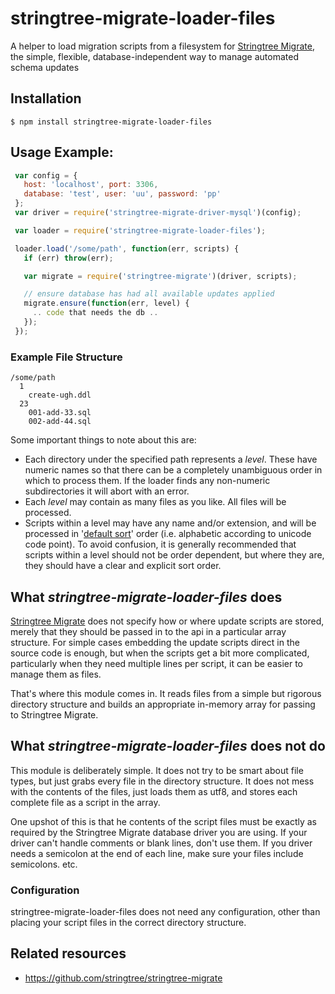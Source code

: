 # stringtree-migrate-loader-files

A helper to load migration scripts from a filesystem for [Stringtree Migrate](https://github.com/stringtree/stringtree-migrate), the simple, flexible, database-independent way to manage automated schema updates

## Installation

    $ npm install stringtree-migrate-loader-files

## Usage Example:
```js
 var config = {
   host: 'localhost', port: 3306,
   database: 'test', user: 'uu', password: 'pp'
 };
 var driver = require('stringtree-migrate-driver-mysql')(config);

 var loader = require('stringtree-migrate-loader-files'); 

 loader.load('/some/path', function(err, scripts) {
   if (err) throw(err);

   var migrate = require('stringtree-migrate')(driver, scripts);

   // ensure database has had all available updates applied
   migrate.ensure(function(err, level) {
     .. code that needs the db ..
   });
 });
```
### Example File Structure

    /some/path
      1
        create-ugh.ddl
      23
        001-add-33.sql
        002-add-44.sql

Some important things to note about this are:

* Each directory under the specified path represents a _level_. These have numeric names so that there can be a completely unambiguous order in which to process them. If the loader finds any non-numeric subdirectories it will abort with an error.
* Each _level_ may contain as many files as you like. All files will be processed.
* Scripts within a level may have any name and/or extension, and will be processed in '[default sort](https://developer.mozilla.org/en-US/docs/Web/JavaScript/Reference/Global_Objects/Array/sort)' order (i.e. alphabetic according to unicode code point). To avoid confusion, it is generally recommended that scripts within a level should not be order dependent, but where they are, they should have a clear and explicit sort order.

## What _stringtree-migrate-loader-files_ does

[Stringtree Migrate](https://github.com/stringtree/stringtree-migrate) does not specify how or where update scripts are stored, merely that they should be passed in to the api in a particular array structure. For simple cases embedding the update scripts direct in the source code is enough, but when the scripts get a bit more complicated, particularly when they need multiple lines per script, it can be easier to manage them as files.

That's where this module comes in. It reads files from a simple but rigorous directory structure and builds an appropriate in-memory array for passing to Stringtree Migrate.

## What _stringtree-migrate-loader-files_ does not do

This module is deliberately simple. It does not try to be smart about file types, but just grabs every file in the directory structure. It does not mess with the contents of the files, just loads them as utf8, and stores each complete file as a script in the array.

One upshot of this is that he contents of the script files must be exactly as required by the Stringtree Migrate database driver you are using. If your driver can't handle comments or blank lines, don't use them. If you driver needs a semicolon at the end of each line, make sure your files include semicolons. etc. 

### Configuration

stringtree-migrate-loader-files does not need any configuration, other than placing your script files in the correct directory structure.

## Related resources

* https://github.com/stringtree/stringtree-migrate
